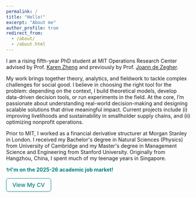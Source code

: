 ```yaml
---
permalink: /
title: "Hello!"
excerpt: "About me"
author_profile: true
redirect_from: 
  - /about/
  - /about.html
---
```


I am a rising fifth-year PhD student at MIT Operations Research Center advised by Prof. [Karen Zheng](https://mitmgmtfaculty.mit.edu/yanchong/) and previously by Prof. [Joann de Zegher](https://mitsloan.mit.edu/staff/directory/joann-de-zegher). 

My work brings together theory, analytics, and fieldwork to tackle complex challenges for social good. I believe in choosing the right tool for the problem: depending on the context, I build theoretical models, develop data-driven decision tools, or run experiments in the field. At the core, I’m passionate about understanding real-world decision-making and designing scalable solutions that drive meaningful impact. Current projects include (i) improving livelihoods and sustainability in smallholder supply chains, and (ii) optimizing nonprofit operations.

Prior to MIT, I worked as a financial derivative structurer at Morgan Stanley in London. I received my Bachelor's degree in Natural Sciences (Physics) from University of Cambridge and my Master's degree in Management Science and Engineering from Stanford University. Originally from Hangzhou, China, I spent much of my teenage years in Singapore.

**<span style="color: #008080;">✨I'm on the 2025-26 academic job market!</span>**

<a href="/files/Yuan_CV.pdf" target="_blank" style="
  display: inline-block;
  padding: 8px 16px;
  border: 1.5px solid #008080;
  color: #008080;
  border-radius: 6px;
  text-decoration: none;
  font-weight: 500;
  font-size: 0.95rem;
">
View My CV
</a>
